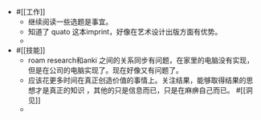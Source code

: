 - #[[工作]]
    - 继续阅读一些选题是事宜。
    - 知道了 quato 这本imprint，好像在艺术设计出版方面有优势。
    - 
- #[[技能]]
    - roam research和anki 之间的关系同步有问题，在家里的电脑没有实现，但是在公司的电脑实现了。现在好像又有问题了。
    - 应该花更多时间在真正创造价值的事情上。关注结果，能够取得结果的思想才是真正的知识 ，其他的只是信息而已，只是在麻痹自己而已。 #[[洞见]]
    - 
